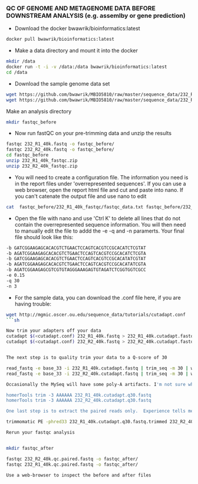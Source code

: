 ### QC OF GENOME AND METAGENOME DATA BEFORE DOWNSTREAM ANALYSIS (e.g. assemlby or gene prediction)

- Download the docker bwawrik/bioinformatics:latest

```sh
docker pull bwawrik/bioinformatics:latest
```

- Make a data directory and mount it into the docker 

```sh
mkdir /data
docker run -t -i -v /data:/data bwawrik/bioinformatics:latest
cd /data
```

- Download the sample genome data set 

```sh
wget https://github.com/bwawrik/MBIO5810/raw/master/sequence_data/232_R1_40k.fastq.gz
wget https://github.com/bwawrik/MBIO5810/raw/master/sequence_data/232_R2_40k.fastq.gz
```

Make an analysis directory

```sh
mkdir fastqc_before
```

- Now run fastQC on your pre-trimming data and unzip the results

```sh
fastqc 232_R1_40k.fastq -o fastqc_before/
fastqc 232_R2_40k.fastq -o fastqc_before/
cd fastqc_before
unzip 232_R1_40k_fastqc.zip
unzip 232_R2_40k_fastqc.zip
```

- You will need to create a configuration file.  The information you need is in the report files under 'overrepresented sequences'. If you can use a web browser, open the report html file and cut and paste into nano. If you can't catenate the output file and use nano to edit

```sh
cat  fastqc_before/232_R1_40k_fastqc/fastqc_data.txt fastqc_before/232_R1_40k_fastqc/fastqc_data.txt > cutadapt.conf
```

- Open the file with nano and use 'Ctrl K' to delete all lines that do not contain the overrepresented sequence information. You will then need to manually edit the file to addd the -e -q and -n paramerts.  Your final file should look like this:

```sh
-b GATCGGAAGAGCACACGTCTGAACTCCAGTCACGTCCGCACATCTCGTAT
-b AGATCGGAAGAGCACACGTCTGAACTCCAGTCACGTCCGCACATCTCGTA
-b GATCGGAAGAGCACACGTCTGAACTCCAGTCACGTCCGCACATATCGTAT
-b AGATCGGAAGAGCACACGTCTGAACTCCAGTCACGTCCGCACATATCGTA
-b AGATCGGAAGAGCGTCGTGTAGGGAAAGAGTGTAGATCTCGGTGGTCGCC
-e 0.15 
-q 30
-n 3
```

- For the sample data, you can download the .conf file here, if you are having trouble:

```sh
wget http://mgmic.oscer.ou.edu/sequence_data/tutorials/cutadapt.conf
```sh

Now trim your adapters off your data
cutadapt $(<cutadapt.conf) 232_R1_40k.fastq > 232_R1_40k.cutadapt.fastq
cutadapt $(<cutadapt.conf) 232_R2_40k.fastq > 232_R2_40k.cutadapt.fastq


The next step is to quality trim your data to a Q-score of 30

read_fastq -e base_33 -i 232_R1_40k.cutadapt.fastq | trim_seq -m 30 | write_fastq -o 232_R1_40k.cutadapt.q30.fastq -x
read_fastq -e base_33 -i 232_R2_40k.cutadapt.fastq | trim_seq -m 30 | write_fastq -o 232_R2_40k.cutadapt.q30.fastq -x

Occasionally the MySeq will have some poly-A artifacts. I'm not sure why, but I think they are created by read-through. Lets remove them.

homerTools trim -3 AAAAAA 232_R1_40k.cutadapt.q30.fastq
homerTools trim -3 AAAAAA 232_R2_40k.cutadapt.q30.fastq

One last step is to extract the paired reads only.  Experience tells me that unpaired reads are poor quality. We'll trim to minimum length of 50 bp and crop to max length of 250 bp. Remember to crop to the appropriate length.

trimmomatic PE -phred33 232_R1_40k.cutadapt.q30.fastq.trimmed 232_R2_40k.cutadapt.q30.fastq.trimmed 232_R1_40k.qc.paired.fastq 232_R1_40k.qc.unpaired.fastq 232_R2_40k.qc.paired.fastq 232_R2_40k.qc.unpaired.fastq MINLEN:50 CROP:250

Rerun your fastqc analysis


mkdir fastqc_after

fastqc 232_R2_40k.qc.paired.fastq -o fastqc_after/
fastqc 232_R1_40k.qc.paired.fastq -o fastqc_after/

Use a web-browser to inspect the before and after files
